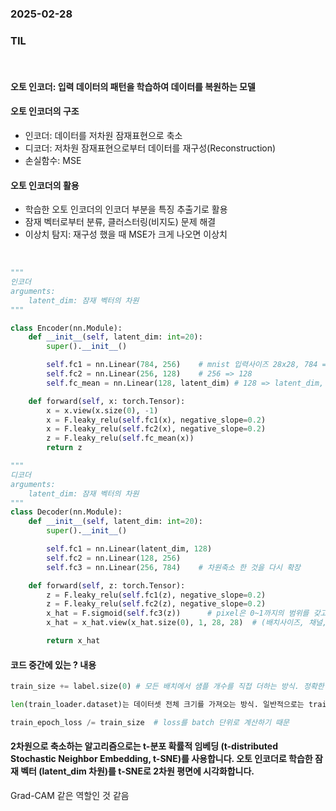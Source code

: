 ### 2025-02-28

### TIL

<br>

#### 오토 인코더: 입력 데이터의 패턴을 학습하여 데이터를 복원하는 모델


#### 오토 인코더의 구조
- 인코더: 데이터를 저차원 잠재표현으로 축소
- 디코더: 저차원 잠재표현으로부터 데이터를 재구성(Reconstruction)
- 손실함수: MSE


####  오토 인코더의 활용
- 학습한 오토 인코더의 인코더 부분을 특징 추출기로 활용
- 잠재 벡터로부터 분류, 클러스터링(비지도) 문제 해결
- 이상치 탐지: 재구성 했을 때 MSE가 크게 나오면 이상치

<br>

```python
"""
인코더
arguments:
    latent_dim: 잠재 벡터의 차원
"""

class Encoder(nn.Module):
    def __init__(self, latent_dim: int=20):
        super().__init__()

        self.fc1 = nn.Linear(784, 256)    # mnist 입력사이즈 28x28, 784 => 256
        self.fc2 = nn.Linear(256, 128)    # 256 => 128
        self.fc_mean = nn.Linear(128, latent_dim) # 128 => latent_dim, 차원축소

    def forward(self, x: torch.Tensor):
        x = x.view(x.size(0), -1)
        x = F.leaky_relu(self.fc1(x), negative_slope=0.2)
        x = F.leaky_relu(self.fc2(x), negative_slope=0.2)
        z = F.leaky_relu(self.fc_mean(x))
        return z

"""
디코더
arguments:
    latent_dim: 잠재 벡터의 차원
"""
class Decoder(nn.Module):
    def __init__(self, latent_dim: int=20):
        super().__init__()

        self.fc1 = nn.Linear(latent_dim, 128)
        self.fc2 = nn.Linear(128, 256)
        self.fc3 = nn.Linear(256, 784)    # 차원축소 한 것을 다시 확장

    def forward(self, z: torch.Tensor):
        z = F.leaky_relu(self.fc1(z), negative_slope=0.2)
        z = F.leaky_relu(self.fc2(z), negative_slope=0.2)
        x_hat = F.sigmoid(self.fc3(z))      # pixel은 0~1까지의 범위를 갖고있어서 sigmoid 사용
        x_hat = x_hat.view(x_hat.size(0), 1, 28, 28)  # (배치사이즈, 채널, 높이, 너비)

        return x_hat
```


#### 코드 중간에 있는 ? 내용
```python
train_size += label.size(0) # 모든 배치에서 샘플 개수를 직접 더하는 방식. 정확한 평균 손실을 구하기 위해 train_size를 직접 누적하는 것이 일반적

len(train_loader.dataset)는 데이터셋 전체 크기를 가져오는 방식. 일반적으로는 train_size와 같지만, 데이터 샘플링, 가중치 적용 등 특수한 경우 다를 수 있음 

train_epoch_loss /= train_size  # loss를 batch 단위로 계산하기 때문
```

#### 2차원으로 축소하는 알고리즘으로는 t-분포 확률적 임베딩 (t-distributed Stochastic Neighbor Embedding, t-SNE)를 사용합니다. 오토 인코더로 학습한 잠재 벡터 (latent_dim 차원)를 t-SNE로 2차원 평면에 시각화합니다.
Grad-CAM 같은 역할인 것 같음
